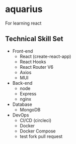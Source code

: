 # aquarius
For learning react
## Technical Skill Set
- Front-end
  * React (create-react-app)
  * React Hooks
  * React Router V6
  * Axios
  * MUI
- Back-end
  * node
  * Express
  * nginx
- Database
  * MongoDB
- DevOps
  * CI/CD (circleci)
  * Docker
  * Docker Compose
  * test fork pull request